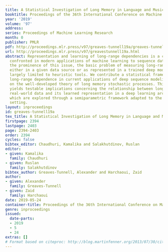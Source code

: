 ```yaml
---
title: A Statistical Investigation of Long Memory in Language and Music
booktitle: Proceedings of the 36th International Conference on Machine Learning
year: '2019'
volume: '97'
address: 
series: Proceedings of Machine Learning Research
month: 0
publisher: PMLR
pdf: http://proceedings.mlr.press/v97/greaves-tunnell19a/greaves-tunnell19a.pdf
url: http://proceedings.mlr.press/v97/greavestunnell19a.html
abstract: Representation and learning of long-range dependencies is a central challenge
  confronted in modern applications of machine learning to sequence data. Yet despite
  the prominence of this issue, the basic problem of measuring long-range dependence,
  either in a given data source or as represented in a trained deep model, remains
  largely limited to heuristic tools. We contribute a statistical framework for investigating
  long-range dependence in current applications of deep sequence modeling, drawing
  on the well-developed theory of long memory stochastic processes. This framework
  yields testable implications concerning the relationship between long memory in
  real-world data and its learned representation in a deep learning architecture,
  which are explored through a semiparametric framework adapted to the high-dimensional
  setting.
layout: inproceedings
id: greaves-tunnell19a
tex_title: A Statistical Investigation of Long Memory in Language and Music
firstpage: 2394
lastpage: 2403
page: 2394-2403
order: 2394
cycles: false
bibtex_editor: Chaudhuri, Kamalika and Salakhutdinov, Ruslan
editor:
- given: Kamalika
  family: Chaudhuri
- given: Ruslan
  family: Salakhutdinov
bibtex_author: Greaves-Tunnell, Alexander and Harchaoui, Zaid
author:
- given: Alexander
  family: Greaves-Tunnell
- given: Zaid
  family: Harchaoui
date: 2019-05-24
container-title: Proceedings of the 36th International Conference on Machine Learning
genre: inproceedings
issued:
  date-parts:
  - 2019
  - 5
  - 24
extras: []
# Format based on citeproc: http://blog.martinfenner.org/2013/07/30/citeproc-yaml-for-bibliographies/
---
```

